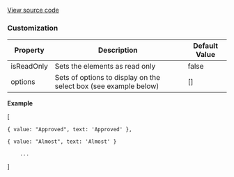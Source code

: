 [View source code](https://github.com/OMNIALowCode/omnia3-samples/blob/master/webcomponents/web-components/SelectBox/selectbox.js)


### Customization
| Property | Description                     | Default Value |
|----------|---------------------------------|---------------|
| isReadOnly | Sets the elements as read only | false         |
| options | Sets of options to display on the select box (see example below) | []         |

**Example**

[

    { value: "Approved", text: 'Approved' },

    { value: "Almost", text: 'Almost' }

        ...

]

